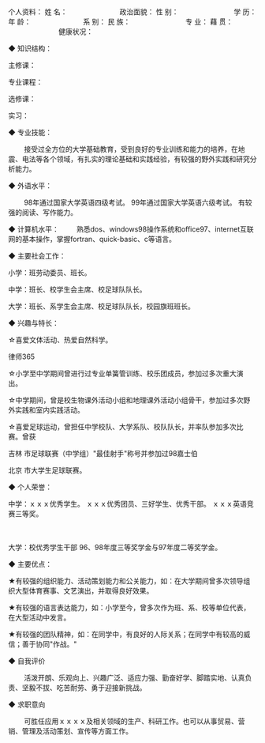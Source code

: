 
 　　　　　　　　　　　　　
 
 个人资料：
 姓 名： 　　　　　　　 政治面貌：
 性 别：　　　　　　　　学 历：
 年 龄： 　　　　　　　 系 别： 
 民 族：　　　　　　　　专 业： 
 藉 贯： 　　　　　　　 健康状况： 
 
 ◆ 知识结构： 
 
 主修课：
 
 专业课程：
 
 选修课： 
 
 实习：
 
 ◆ 专业技能： 
 
 　　 接受过全方位的大学基础教育，受到良好的专业训练和能力的培养，在地震、电法等各个领域，有扎实的理论基础和实践经验，有较强的野外实践和研究分析能力。
 
 ◆ 外语水平：
 
 　　 98年通过国家大学英语四级考试。 99年通过国家大学英语六级考试。 有较强的阅读、写作能力。
 
 ◆ 计算机水平：
 　　 熟悉dos、windows98操作系统和office97、internet互联网的基本操作，掌握fortran、quick-basic、c等语言。 
 
 ◆ 主要社会工作： 
 
 小学：班劳动委员、班长。
 
 中学：班长、校学生会主席、校足球队队长。 
 
 大学：班长、系学生会主席、校足球队队长，校园旗班班长。 
 
 ◆ 兴趣与特长：
 
 ☆喜爱文体活动、热爱自然科学。 
 




 
律师365






 ☆小学至中学期间曾进行过专业单簧管训练、校乐团成员，参加过多次重大演出。 

 

 ☆中学期间，曾是校生物课外活动小组和地理课外活动小组骨干，参加过多次野外实践和室内实践活动。 

 

 ☆喜爱足球运动，曾担任中学校队、大学系队、校队队长，并率队参加多次比赛。曾获

吉林
市足球联赛（中学组）\"最佳射手\"称号并参加过98嘉士伯

北京
市大学生足球联赛。 

 

 ◆ 个人荣誉： 

 

 中学：ｘｘｘ优秀学生。 ｘｘｘ优秀团员、三好学生、优秀干部。 ｘｘｘ英语竞赛三等奖。 

 　　　　　　　

 大学：校优秀学生干部 96、98年度三等奖学金与97年度二等奖学金。 

 

 ◆ 主要优点： 

 

 ★有较强的组织能力、活动策划能力和公关能力，如：在大学期间曾多次领导组织大型体育赛事、文艺演出，并取得良好效果。 

 

 ★有较强的语言表达能力，如：小学至今，曾多次作为班、系、校等单位代表，在大型活动中发言。 

 

 ★有较强的团队精神，如：在同学中，有良好的人际关系；在同学中有较高的威信；善于协同\"作战。\"

 

 ◆ 自我评价 

 

 　 　活泼开朗、乐观向上、兴趣广泛、适应力强、勤奋好学、脚踏实地、认真负责、坚毅不拔、吃苦耐劳、勇于迎接新挑战。

 

 ◆ 求职意向 

 

 　　 可胜任应用ｘｘｘｘ及相关领域的生产、科研工作。也可以从事贸易、营销、管理及活动策划、宣传等方面工作。

   


 

 
 
 
 
 
  


  
 

  


  


  
 
 
 
 

